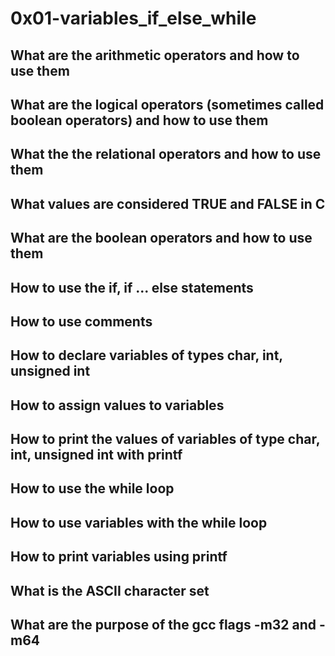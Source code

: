 # 0x01-variables_if_else_while
## What are the arithmetic operators and how to use them
## What are the logical operators (sometimes called boolean operators) and how to use them
## What the the relational operators and how to use them
## What values are considered TRUE and FALSE in C
## What are the boolean operators and how to use them
## How to use the if, if ... else statements
## How to use comments
## How to declare variables of types char, int, unsigned int
## How to assign values to variables
## How to print the values of variables of type char, int, unsigned int with printf
## How to use the while loop
## How to use variables with the while loop
## How to print variables using printf
## What is the ASCII character set
## What are the purpose of the gcc flags -m32 and -m64
